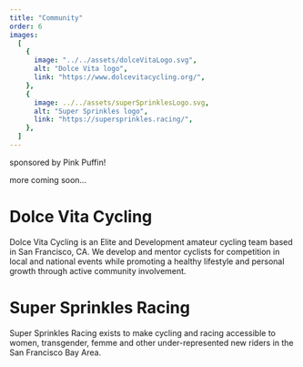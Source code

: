 ```yaml
---
title: "Community"
order: 6
images:
  [
    {
      image: "../../assets/dolceVitaLogo.svg",
      alt: "Dolce Vita logo",
      link: "https://www.dolcevitacycling.org/",
    },
    {
      image: ../../assets/superSprinklesLogo.svg,
      alt: "Super Sprinkles logo",
      link: "https://supersprinkles.racing/",
    },
  ]
---
```


sponsored by Pink Puffin!

more coming soon...

# Dolce Vita Cycling

Dolce Vita Cycling is an Elite and Development amateur cycling team based in San Francisco, CA. We develop and mentor cyclists for competition in local and national events while promoting a healthy lifestyle and personal growth through active community involvement.

# Super Sprinkles Racing

Super Sprinkles Racing exists to make cycling and racing accessible to women, transgender, femme and other under-represented new riders in the San Francisco Bay Area.
